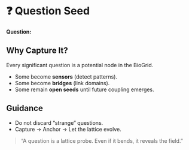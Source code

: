 # ❓ Question Seed

**Question:** <replace with your question>

## Why Capture It?
Every significant question is a potential node in the BioGrid.  
- Some become **sensors** (detect patterns).  
- Some become **bridges** (link domains).  
- Some remain **open seeds** until future coupling emerges.  

## Guidance
- Do not discard “strange” questions.  
- Capture → Anchor → Let the lattice evolve.  

> “A question is a lattice probe. Even if it bends, it reveals the field.”
